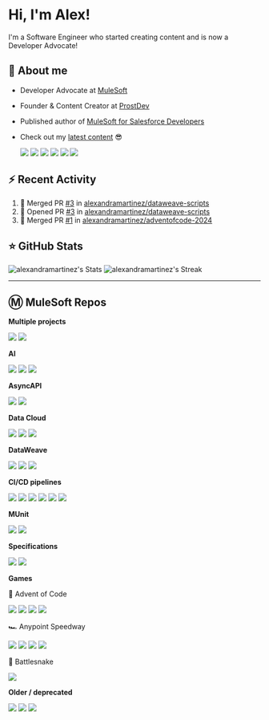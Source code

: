 # Hi, I'm Alex!

I'm a Software Engineer who started creating content and is now a Developer Advocate!

## 👋 About me

- Developer Advocate at [MuleSoft](https://www.mulesoft.com/)
- Founder & Content Creator at [ProstDev](https://www.prostdev.com/)
- Published author of [MuleSoft for Salesforce Developers](https://www.amazon.com/Mulesoft-Salesforce-Developers-Architects-practitioners/dp/1801079609/ref=sr_1_3)
- Check out my [latest content](https://www.alexmartinez.ca/home/latest-content) 😎


  <a href="https://www.prostdev.com/"><img src="https://img.shields.io/badge/-ProstDev-33c4ec?style=for-the-badge"/></a>
  <a href="https://www.linkedin.com/in/alexandra-n-martinez/"><img src="https://img.shields.io/badge/-LinkedIn-0A66C2?style=for-the-badge&logo=Linkedin&logoColor=white"/></a>
  <a href="https://www.instagram.com/devalexmartinez/"><img src="https://img.shields.io/badge/-Instagram-E4405F?style=for-the-badge&logo=Instagram&logoColor=white"/></a>
  <a href="https://www.twitch.tv/devalexmartinez"><img src="https://img.shields.io/badge/-Twitch-9146FF?style=for-the-badge&logo=Twitch&logoColor=white"/></a>
  <a href="https://www.youtube.com/prostdev"><img src="https://img.shields.io/badge/-YouTube-FF0000?style=for-the-badge&logo=YouTube&logoColor=white"/></a>
  <a href="https://linktr.ee/devalexmartinez"><img src="https://img.shields.io/badge/-Others-green?style=for-the-badge&logo=Linktree&logoColor=white"/></a>

## :zap: Recent Activity

<!--START_SECTION:activity-->
1. 🎉 Merged PR [#3](https://github.com/alexandramartinez/dataweave-scripts/pull/3) in [alexandramartinez/dataweave-scripts](https://github.com/alexandramartinez/dataweave-scripts)
2. 💪 Opened PR [#3](https://github.com/alexandramartinez/dataweave-scripts/pull/3) in [alexandramartinez/dataweave-scripts](https://github.com/alexandramartinez/dataweave-scripts)
3. 🎉 Merged PR [#1](https://github.com/alexandramartinez/adventofcode-2024/pull/1) in [alexandramartinez/adventofcode-2024](https://github.com/alexandramartinez/adventofcode-2024)
<!--END_SECTION:activity-->

## ⭐️ GitHub Stats

<!-- https://gh-stats-gen.vercel.app/ -->
![alexandramartinez's Stats](https://github-readme-stats.vercel.app/api?username=alexandramartinez&theme=midnight-purple&show_icons=true&hide_border=true&count_private=true)
![alexandramartinez's Streak](https://github-readme-streak-stats.herokuapp.com/?user=alexandramartinez&theme=midnight-purple&hide_border=true)

---

## Ⓜ️ MuleSoft Repos

**Multiple projects**

[![](https://github-readme-stats.vercel.app/api/pin/?username=alexandramartinez&repo=mulesoft-from-start&theme=jolly)](https://github.com/alexandramartinez/mulesoft-from-start)
[![](https://github-readme-stats.vercel.app/api/pin/?username=ProstDev&repo=codetober23&theme=jolly)](https://github.com/ProstDev/codetober23)

**AI**

[![](https://github-readme-stats.vercel.app/api/pin/?username=alexandramartinez&repo=mac-vectors-file-reader&theme=graywhite)](https://github.com/alexandramartinez/mac-vectors-file-reader)
[![](https://github-readme-stats.vercel.app/api/pin/?username=ProstDev&repo=mac-ollama-proj&theme=graywhite)](https://github.com/ProstDev/mac-ollama-proj)
[![](https://github-readme-stats.vercel.app/api/pin/?username=alexandramartinez&repo=ollama-llm-provider&theme=graywhite)](https://github.com/alexandramartinez/ollama-llm-provider)

**AsyncAPI**

[![](https://github-readme-stats.vercel.app/api/pin/?username=alexandramartinez&repo=asyncapis-accounts-email&theme=material-palenight)](https://github.com/alexandramartinez/asyncapis-accounts-email)
[![](https://github-readme-stats.vercel.app/api/pin/?username=alexandramartinez&repo=asyncapi-mule-sfpe&theme=material-palenight)](https://github.com/alexandramartinez/asyncapi-mule-sfpe)

**Data Cloud**

[![](https://github-readme-stats.vercel.app/api/pin/?username=alexandramartinez&repo=datacloud-mulesoft-integration&theme=default_repocard)](https://github.com/alexandramartinez/datacloud-mulesoft-integration)
[![](https://github-readme-stats.vercel.app/api/pin/?username=alexandramartinez&repo=data-cloud-auth&theme=default_repocard)](https://github.com/alexandramartinez/data-cloud-auth)
[![](https://github-readme-stats.vercel.app/api/pin/?username=alexandramartinez&repo=mule-dynamodb-to-datacloud&theme=default_repocard)](https://github.com/alexandramartinez/mule-dynamodb-to-datacloud)

**DataWeave**

[![](https://github-readme-stats.vercel.app/api/pin/?username=alexandramartinez&repo=dataweave-scripts&theme=react)](https://github.com/alexandramartinez/dataweave-scripts)
[![](https://github-readme-stats.vercel.app/api/pin/?username=alexandramartinez&repo=reviewing-a-complex-dw-transformation-use-case&theme=react)](https://github.com/alexandramartinez/reviewing-a-complex-dw-transformation-use-case)
[![](https://github-readme-stats.vercel.app/api/pin/?username=alexandramartinez&repo=dataweave-challenges&theme=react)](https://github.com/alexandramartinez/dataweave-challenges)

**CI/CD pipelines**

[![](https://github-readme-stats.vercel.app/api/pin/?username=alexandramartinez&repo=github-actions&theme=catppuccin_latte)](https://github.com/alexandramartinez/github-actions)
[![](https://github-readme-stats.vercel.app/api/pin/?username=alexandramartinez&repo=squirrel-app&theme=catppuccin_latte)](https://github.com/alexandramartinez/squirrel-app)
[![](https://github-readme-stats.vercel.app/api/pin/?username=alexandramartinez&repo=mulesoft-mfa-cicd&theme=catppuccin_latte)](https://github.com/alexandramartinez/mulesoft-mfa-cicd)
[![](https://github-readme-stats.vercel.app/api/pin/?username=alexandramartinez&repo=api-catalog-cli-example&theme=catppuccin_latte)](https://github.com/alexandramartinez/api-catalog-cli-example)
[![](https://github-readme-stats.vercel.app/api/pin/?username=alexandramartinez&repo=mule-bat-example&theme=catppuccin_latte)](https://github.com/alexandramartinez/mule-bat-example)
[![](https://github-readme-stats.vercel.app/api/pin/?username=alexandramartinez&repo=dataweave-utilities-library&theme=catppuccin_latte)](https://github.com/alexandramartinez/dataweave-utilities-library)

**MUnit**

[![](https://github-readme-stats.vercel.app/api/pin/?username=alexandramartinez&repo=acb-basic-munits&theme=holi)](https://github.com/alexandramartinez/acb-basic-munits)
[![](https://github-readme-stats.vercel.app/api/pin/?username=alexandramartinez&repo=my-process-api-munits&theme=holi)](https://github.com/alexandramartinez/my-process-api-munits)

**Specifications**

[![](https://github-readme-stats.vercel.app/api/pin/?username=alexandramartinez&repo=to-do-api-spec&theme=vision-friendly-dark)](https://github.com/alexandramartinez/to-do-api-spec)
[![](https://github-readme-stats.vercel.app/api/pin/?username=alexandramartinez&repo=asyncapi-example&theme=vision-friendly-dark)](https://github.com/alexandramartinez/asyncapi-example)

**Games**

🎄 Advent of Code

[![](https://github-readme-stats.vercel.app/api/pin/?username=alexandramartinez&repo=adventofcode-2024&theme=neon)](https://github.com/alexandramartinez/adventofcode-2024)
[![](https://github-readme-stats.vercel.app/api/pin/?username=alexandramartinez&repo=adventofcode-2023&theme=neon)](https://github.com/alexandramartinez/adventofcode-2023)
[![](https://github-readme-stats.vercel.app/api/pin/?username=alexandramartinez&repo=adventofcode-2022&theme=neon)](https://github.com/alexandramartinez/adventofcode-2022)
[![](https://github-readme-stats.vercel.app/api/pin/?username=alexandramartinez&repo=adventofcode-2015&theme=neon)](https://github.com/alexandramartinez/adventofcode-2015)

🏎️ Anypoint Speedway

[![](https://github-readme-stats.vercel.app/api/pin/?username=alexandramartinez&repo=anypoint-race-api-postman&theme=codeSTACKr)](https://github.com/alexandramartinez/anypoint-race-api-postman)
[![](https://github-readme-stats.vercel.app/api/pin/?username=alexandramartinez&repo=anypoint-race-api-mulesoft&theme=codeSTACKr)](https://github.com/alexandramartinez/anypoint-race-api-mulesoft)
[![](https://github-readme-stats.vercel.app/api/pin/?username=alexandramartinez&repo=anypoint-racer-api&theme=codeSTACKr)](https://github.com/alexandramartinez/anypoint-racer-api)
[![](https://github-readme-stats.vercel.app/api/pin/?username=alexandramartinez&repo=anypoint-racer-api-s3&theme=codeSTACKr)](https://github.com/alexandramartinez/anypoint-racer-api-s3)

🐍 Battlesnake

[![](https://github-readme-stats.vercel.app/api/pin/?username=alexandramartinez&repo=mule-battlesnake&theme=chartreuse-dark)](https://github.com/alexandramartinez/mule-battlesnake)

**Older / deprecated**

[![](https://github-readme-stats.vercel.app/api/pin/?username=alexandramartinez&repo=waffle-house-api&theme=shadow_blue)](https://github.com/alexandramartinez/waffle-house-api)
[![](https://github-readme-stats.vercel.app/api/pin/?username=alexandramartinez&repo=slack-maxmanager-app&theme=shadow_blue)](https://github.com/alexandramartinez/slack-maxmanager-app)
[![](https://github-readme-stats.vercel.app/api/pin/?username=alexandramartinez&repo=vampireAPI&theme=shadow_blue)](https://github.com/alexandramartinez/vampireAPI)

